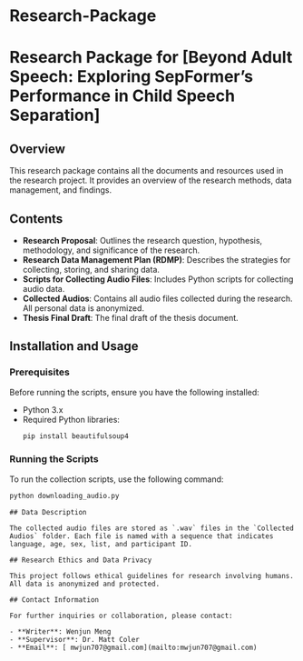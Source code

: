 # Research-Package
# Research Package for [Beyond Adult Speech: Exploring SepFormer’s Performance in Child Speech Separation]

## Overview

This research package contains all the documents and resources used in the research project. It provides an overview of the research methods, data management, and findings. 

## Contents

- **Research Proposal**: Outlines the research question, hypothesis, methodology, and significance of the research.
- **Research Data Management Plan (RDMP)**: Describes the strategies for collecting, storing, and sharing data.
- **Scripts for Collecting Audio Files**: Includes Python scripts for collecting audio data.
- **Collected Audios**: Contains all audio files collected during the research. All personal data is anonymized.
- **Thesis Final Draft**: The final draft of the thesis document.

## Installation and Usage

### Prerequisites

Before running the scripts, ensure you have the following installed:
- Python 3.x
- Required Python libraries:
  ```bash
  pip install beautifulsoup4
  ```

### Running the Scripts

To run the collection scripts, use the following command:
```bash
python downloading_audio.py
```
```
## Data Description

The collected audio files are stored as `.wav` files in the `Collected Audios` folder. Each file is named with a sequence that indicates language, age, sex, list, and participant ID.

## Research Ethics and Data Privacy

This project follows ethical guidelines for research involving humans. All data is anonymized and protected.

## Contact Information

For further inquiries or collaboration, please contact:

- **Writer**: Wenjun Meng
- **Supervisor**: Dr. Matt Coler
- **Email**: [ mwjun707@gmail.com](mailto:mwjun707@gmail.com)
